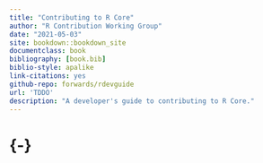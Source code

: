 ```yaml
--- 
title: "Contributing to R Core"
author: "R Contribution Working Group"
date: "2021-05-03"
site: bookdown::bookdown_site
documentclass: book
bibliography: [book.bib]
biblio-style: apalike
link-citations: yes
github-repo: forwards/rdevguide
url: 'TDDO'
description: "A developer's guide to contributing to R Core."
---
```


# {-}
